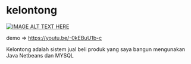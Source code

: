# kelontong

[![IMAGE ALT TEXT HERE](https://i.ytimg.com/vi/-0kEBuU1b-c/hqdefault.jpg)](https://www.youtube.com/watch?v=-0kEBuU1b-c&t=164s)

demo => https://youtu.be/-0kEBuU1b-c

Kelontong adalah sistem jual beli produk yang saya bangun mengunakan Java Netbeans dan MYSQL
